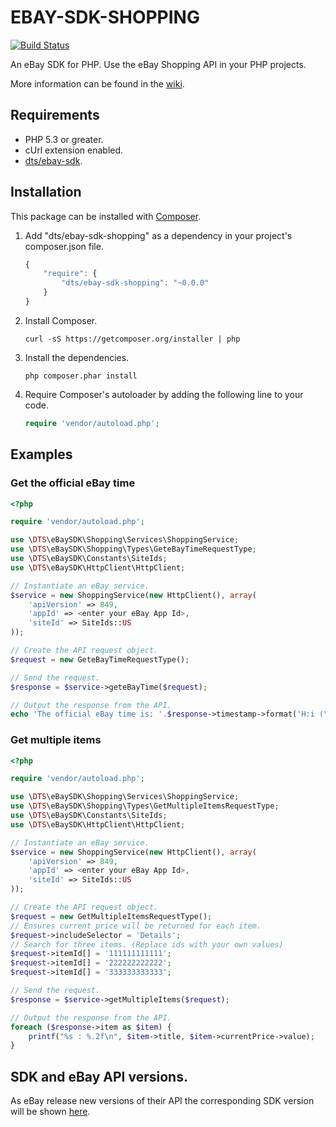 # EBAY-SDK-SHOPPING

[![Build Status](https://travis-ci.org/davidtsadler/ebay-sdk-shopping.png?branch=master)](https://travis-ci.org/davidtsadler/ebay-sdk-shopping)

An eBay SDK for PHP. Use the eBay Shopping API in your PHP projects.

More information can be found in the [wiki](https://github.com/davidtsadler/ebay-sdk-shopping/wiki).

## Requirements

- PHP 5.3 or greater.
- cUrl extension enabled.
- [dts/ebay-sdk](https://github.com/davidtsadler/ebay-sdk).

## Installation

This package can be installed with [Composer](http://getcomposer.org/).

1. Add "dts/ebay-sdk-shopping" as a dependency in your project's composer.json file.

   ```javascript
   {
       "require": {
           "dts/ebay-sdk-shopping": "~0.0.0"
       }
   }
   ```

1. Install Composer.

   ```
   curl -sS https://getcomposer.org/installer | php
   ```

1. Install the dependencies.

   ```
   php composer.phar install
   ```

1. Require Composer's autoloader by adding the following line to your code.

   ```php
   require 'vendor/autoload.php';
   ```

## Examples

### Get the official eBay time

```php
<?php

require 'vendor/autoload.php';

use \DTS\eBaySDK\Shopping\Services\ShoppingService;
use \DTS\eBaySDK\Shopping\Types\GeteBayTimeRequestType;
use \DTS\eBaySDK\Constants\SiteIds;
use \DTS\eBaySDK\HttpClient\HttpClient;

// Instantiate an eBay service.
$service = new ShoppingService(new HttpClient(), array(
    'apiVersion' => 849,
    'appId' => <enter your eBay App Id>,
    'siteId' => SiteIds::US
));

// Create the API request object.
$request = new GeteBayTimeRequestType();

// Send the request.
$response = $service->geteBayTime($request);

// Output the response from the API.
echo 'The official eBay time is: '.$response->timestamp->format('H:i (\G\M\T) \o\n l jS Y')."\n";
```

### Get multiple items

```php
<?php

require 'vendor/autoload.php';

use \DTS\eBaySDK\Shopping\Services\ShoppingService;
use \DTS\eBaySDK\Shopping\Types\GetMultipleItemsRequestType;
use \DTS\eBaySDK\Constants\SiteIds;
use \DTS\eBaySDK\HttpClient\HttpClient;

// Instantiate an eBay service.
$service = new ShoppingService(new HttpClient(), array(
    'apiVersion' => 849,
    'appId' => <enter your eBay App Id>,
    'siteId' => SiteIds::US
));

// Create the API request object.
$request = new GetMultipleItemsRequestType();
// Ensures current price will be returned for each item.
$request->includeSelector = 'Details';
// Search for three items. (Replace ids with your own values)
$request->itemId[] = '111111111111';
$request->itemId[] = '222222222222';
$request->itemId[] = '333333333333';

// Send the request.
$response = $service->getMultipleItems($request);

// Output the response from the API.
foreach ($response->item as $item) {
    printf("%s : %.2f\n", $item->title, $item->currentPrice->value);
}
```

## SDK and eBay API versions.

As eBay release new versions of their API the corresponding SDK version will be shown [here](https://github.com/davidtsadler/ebay-sdk/wiki/SDK-and-eBay-API-Versions#wiki-shopping).
